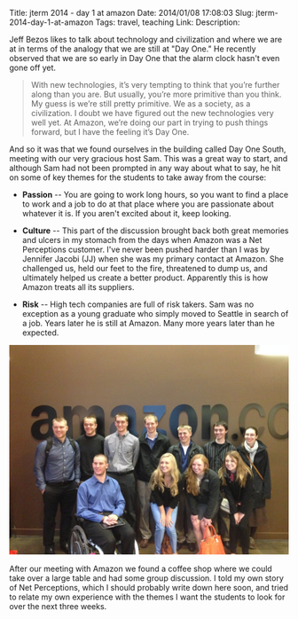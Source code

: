 Title: jterm 2014 - day 1 at amazon
Date: 2014/01/08 17:08:03
Slug: jterm-2014-day-1-at-amazon
Tags: travel, teaching
Link: 
Description: 


Jeff Bezos likes to talk about technology and civilization and where we are at in terms of the analogy that we are still at "Day One."  He recently observed that we are so early in Day One that the alarm clock hasn't even gone off yet.

> With new technologies, it’s very tempting to think that you’re further along than you are. But usually, you’re more primitive than you think. My guess is we’re still pretty primitive. We as a society, as a civilization. I doubt we have figured out the new technologies very well yet. At Amazon, we’re doing our part in trying to push things forward, but I have the feeling it’s Day One. 

And so it was that we found ourselves in the building called Day One South, meeting with our very gracious host Sam. This was a great way to start, and although Sam had not been prompted in any way about what to say, he hit on some of key themes for the students to take away from the course:

* **Passion** -- You are going to work long hours, so you want to find a place to work and a job to do at that place where you are passionate about whatever it is.  If you aren't excited about it, keep looking.

* **Culture** -- This part of the discussion brought back both great memories and ulcers in my stomach from the days when Amazon was a Net Perceptions customer.  I've never been pushed harder than I was by Jennifer Jacobi (JJ) when she was my primary contact at Amazon.  She challenged us, held our feet to the fire, threatened to dump us, and ultimately helped us create a better product.  Apparently this is how Amazon treats all its suppliers.

* **Risk** -- High tech companies are full of risk takers.  Sam was no exception as a young graduate who simply moved to Seattle in search of a job.  Years later he is still at Amazon.  Many more years later than he expected.

![](/images/JTerm14/Amazon.jpg)


After our meeting with Amazon we found a coffee shop where we could take over a large table and had some group discussion.  I told my own story of Net Perceptions, which I should probably write down here soon, and tried to relate my own experience with the themes I want the students to look for over the next three weeks.
